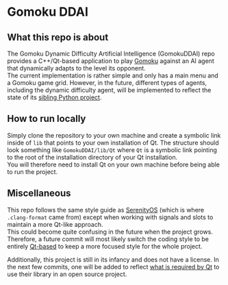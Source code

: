 # Gomoku DDAI

## What this repo is about

The Gomoku Dynamic Difficulty Artificial Intelligence (GomokuDDAI) repo provides a C++/Qt-based application to play [Gomoku](https://en.wikipedia.org/wiki/Gomoku) against an AI agent that dynamically adapts to the level its opponent.  
The current implementation is rather simple and only has a main menu and a Gomoku game grid. However, in the future, different types of agents, including the dynamic difficulty agent, will be implemented to reflect the state of its [sibling Python project](https://github.com/olivierdelree/AIADissertation).

## How to run locally
Simply clone the repository to your own machine and create a symbolic link inside of `lib` that points to your own installation of Qt. The structure should look something like `GomokuDDAI/lib/Qt` where `Qt` is a symbolic link pointing to the root of the installation directory of your Qt installation.  
You will therefore need to install Qt on your own machine before being able to run the project.  

## Miscellaneous
This repo follows the same style guide as [SerenityOS](https://github.com/SerenityOS/serenity/blob/master/Documentation/CodingStyle.md) (which is where `.clang-format` came from) except when working with signals and slots to maintain a more Qt-like approach.  
This could become quite confusing in the future when the project grows. Therefore, a future commit will most likely switch the coding style to be entirely [Qt-based](https://wiki.qt.io/Qt_Coding_Style) to keep a more focused style for the whole project.  

Additionally, this project is still in its infancy and does not have a license. In the next few commits, one will be added to reflect [what is required by Qt](https://www.qt.io/download-open-source) to use their library in an open source project.